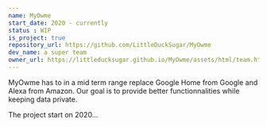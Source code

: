 ```yaml
---
name: MyOwme
start_date: 2020 - currently
status : WIP
is_project: true
repository_url: https://github.com/LittleDuckSugar/MyOwme
dev_name: a super team
owner_url: https://littleducksugar.github.io/MyOwme/assets/html/team.html
---
```

MyOwme has to in a mid term range replace Google Home from Google and Alexa from Amazon.
Our goal is to provide better functionnalities while keeping data private.

The project start on 2020...